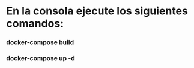 <h1>En la consola ejecute los siguientes comandos:</h1> 
<h3>docker-compose build</h3>
<h3>docker-compose up -d</h3>
